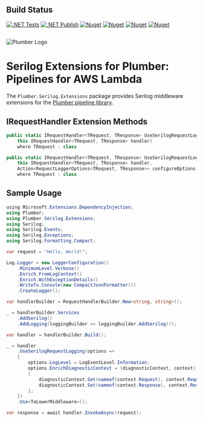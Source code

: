 ## Build Status
[![.NET Tests](https://github.com/marklauter/plumber.serilog.extensions/actions/workflows/dotnet.tests.yml/badge.svg)](https://github.com/marklauter/plumber.serilog.extensions/actions/workflows/dotnet.tests.yml)
[![.NET Publish](https://github.com/marklauter/plumber.serilog.extensions/actions/workflows/dotnet.publish.yml/badge.svg?event=release)](https://github.com/marklauter/plumber.serilog.extensions/actions/workflows/dotnet.publish.yml)
[![Nuget](https://img.shields.io/badge/Nuget-v1.1.2-blue)](https://www.nuget.org/packages/MSL.Plumber.Serilog.Extensions/)
[![Nuget](https://img.shields.io/badge/.NET-6.0-blue)](https://dotnet.microsoft.com/en-us/download/dotnet/6.0)
[![Nuget](https://img.shields.io/badge/.NET-7.0-blue)](https://dotnet.microsoft.com/en-us/download/dotnet/7.0)
[![Nuget](https://img.shields.io/badge/.NET-8.0-blue)](https://dotnet.microsoft.com/en-us/download/dotnet/8.0/)

## 
![Plumber Logo](https://github.com/marklauter/plumber/blob/main/images/plumber.png "Plumber Logo")

# Serilog Extensions for Plumber: Pipelines for AWS Lambda
The `Plumber.Serilog.Extensions` package provides Serilog middleware extensions for the [Plumber pipeline library](https://github.com/marklauter/plumber).

## IRequestHandler Extension Methods
```csharp
public static IRequestHandler<TRequest, TResponse> UseSerilogRequestLogging<TRequest, TResponse>(
    this IRequestHandler<TRequest, TResponse> handler)
    where TRequest : class
```

```csharp
public static IRequestHandler<TRequest, TResponse> UseSerilogRequestLogging<TRequest, TResponse>(
    this IRequestHandler<TRequest, TResponse> handler,
    Action<RequestLoggerOptions<TRequest, TResponse>> configureOptions)
    where TRequest : class
```

## Sample Usage
```csharp
﻿using Microsoft.Extensions.DependencyInjection;
using Plumber;
using Plumber.Serilog.Extensions;
using Serilog;
using Serilog.Events;
using Serilog.Exceptions;
using Serilog.Formatting.Compact;

var request = "Hello, World!";

Log.Logger = new LoggerConfiguration()
    .MinimumLevel.Verbose()
    .Enrich.FromLogContext()
    .Enrich.WithExceptionDetails()
    .WriteTo.Console(new CompactJsonFormatter())
    .CreateLogger();

var handlerBuilder = RequestHandlerBuilder.New<string, string>();

_ = handlerBuilder.Services
    .AddSerilog()
    .AddLogging(loggingBuilder => loggingBuilder.AddSerilog());

var handler = handlerBuilder.Build();

_ = handler
    .UseSerilogRequestLogging(options =>
    {
        options.LogLevel = LogEventLevel.Information;
        options.EnrichDiagnosticContext = (diagnosticContext, context) =>
        {
            diagnosticContext.Set(nameof(context.Request), context.Request);
            diagnosticContext.Set(nameof(context.Response), context.Response);
        };
    })
    .Use<ToLowerMiddleware>();

var response = await handler.InvokeAsync(request);
```
